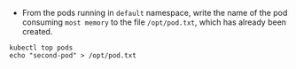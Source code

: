 - From the pods running in `default` namespace, write the name of the pod consuming `most memory` to the file `/opt/pod.txt`, which has already been created.

```
kubectl top pods
echo "second-pod" > /opt/pod.txt
```